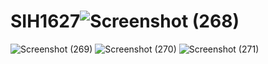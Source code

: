 # SIH1627![Screenshot (268)](https://github.com/user-attachments/assets/e0a883e4-07f4-4f88-8fdf-4e7ff6bfcc08)
![Screenshot (269)](https://github.com/user-attachments/assets/c244a475-c2bb-4f0c-9e0c-095e9b41d695)
![Screenshot (270)](https://github.com/user-attachments/assets/80a35a01-794d-4df7-98b6-03ed8fc9217b)
![Screenshot (271)](https://github.com/user-attachments/assets/3be42870-48ca-4c91-a28a-e04b341e98ab)
